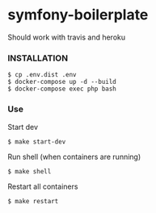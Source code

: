 symfony-boilerplate
===================

Should work with travis and heroku


### INSTALLATION

```
$ cp .env.dist .env
$ docker-compose up -d --build
$ docker-compose exec php bash
```

### Use

Start dev
```
$ make start-dev
```


Run shell (when containers are running)
```
$ make shell
```


Restart all containers
```
$ make restart
```
